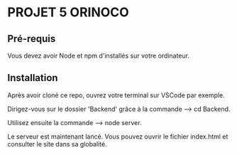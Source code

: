 # PROJET 5 ORINOCO

## Pré-requis

Vous devez avoir Node et npm d'installés sur votre ordinateur.

## Installation

Après avoir cloné ce repo, ouvrez votre terminal sur VSCode par exemple. 

Dirigez-vous sur le dossier 'Backend' grâce à la commande --> cd Backend.

Utilisez ensuite la commande --> node server.

Le serveur est maintenant lancé. Vous pouvez ouvrir le fichier index.html et consulter le site dans sa globalité.